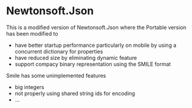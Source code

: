 # Newtonsoft.Json

This is a modified version of Newtonsoft.Json where the Portable version has been modified to
- have better startup performance particularly on mobile by using a concurrent dictionary for properties
- have reduced size by eliminating dynamic feature 
- support compacy binary representation using the SMILE format

Smile has some unimplemented features
- big integers
- not properly using shared string ids for encoding
- ...
